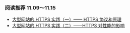 ### 阅读推荐 11.09～11.15

+ [大型网站的 HTTPS 实践（一）—— HTTPS 协议和原理](http://op.baidu.com/2015/04/https-s01a01/)
+ [大型网站的 HTTPS 实践（二）——HTTPS 对性能的影响](http://op.baidu.com/2015/04/https-s01a02/)
